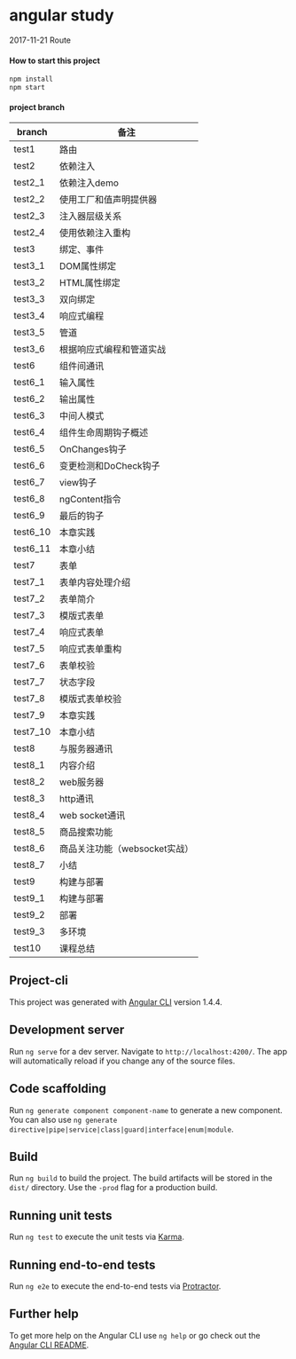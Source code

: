 # angular study

2017-11-21
 Route

#### How to start this project
```javascript
npm install
npm start
``` 

#### project branch
branch | 备注
---- | ------ 
test1 | 路由
test2 | 依赖注入
test2_1 | 依赖注入demo
test2_2 | 使用工厂和值声明提供器
test2_3 | 注入器层级关系
test2_4 | 使用依赖注入重构
test3 | 绑定、事件
test3_1 | DOM属性绑定
test3_2 | HTML属性绑定
test3_3 | 双向绑定
test3_4 | 响应式编程
test3_5 | 管道
test3_6 | 根据响应式编程和管道实战
test6 | 组件间通讯
test6_1 | 输入属性
test6_2 | 输出属性
test6_3 | 中间人模式
test6_4 | 组件生命周期钩子概述
test6_5 | OnChanges钩子
test6_6 | 变更检测和DoCheck钩子
test6_7 | view钩子
test6_8 | ngContent指令
test6_9 | 最后的钩子
test6_10 | 本章实践
test6_11 | 本章小结
test7 | 表单
test7_1 | 表单内容处理介绍
test7_2 | 表单简介
test7_3 | 模版式表单
test7_4 | 响应式表单
test7_5 | 响应式表单重构
test7_6 | 表单校验
test7_7 | 状态字段
test7_8 | 模版式表单校验
test7_9 | 本章实践
test7_10 | 本章小结
test8 | 与服务器通讯
test8_1 | 内容介绍
test8_2 | web服务器
test8_3 | http通讯
test8_4 | web socket通讯
test8_5 | 商品搜索功能
test8_6 | 商品关注功能（websocket实战）
test8_7 | 小结
test9 | 构建与部署
test9_1 | 构建与部署
test9_2 | 部署
test9_3 | 多环境
test10 | 课程总结

## Project-cli

This project was generated with [Angular CLI](https://github.com/angular/angular-cli) version 1.4.4.

## Development server

Run `ng serve` for a dev server. Navigate to `http://localhost:4200/`. The app will automatically reload if you change any of the source files.

## Code scaffolding

Run `ng generate component component-name` to generate a new component. You can also use `ng generate directive|pipe|service|class|guard|interface|enum|module`.

## Build

Run `ng build` to build the project. The build artifacts will be stored in the `dist/` directory. Use the `-prod` flag for a production build.

## Running unit tests

Run `ng test` to execute the unit tests via [Karma](https://karma-runner.github.io).

## Running end-to-end tests

Run `ng e2e` to execute the end-to-end tests via [Protractor](http://www.protractortest.org/).

## Further help

To get more help on the Angular CLI use `ng help` or go check out the [Angular CLI README](https://github.com/angular/angular-cli/blob/master/README.md).
